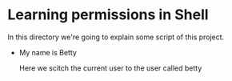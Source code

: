 # Learning permissions in Shell

In this directory we're going to explain some script of this project.

<ul>
<li> My name is Betty </li>
<p> Here we scitch the current user to the user called betty </p>
